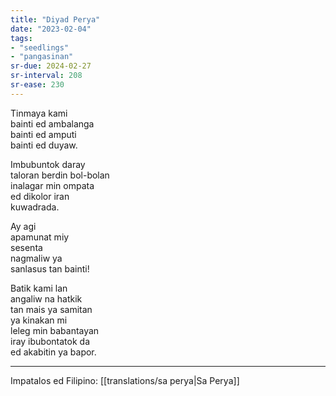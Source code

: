 ```yaml
---
title: "Diyad Perya"
date: "2023-02-04"
tags:
- "seedlings"
- "pangasinan"
sr-due: 2024-02-27
sr-interval: 208
sr-ease: 230
---
```


Tinmaya kami  
bainti ed ambalanga  
bainti ed amputi  
bainti ed duyaw.  

Imbubuntok daray  
taloran berdin bol-bolan  
inalagar min ompata  
ed dikolor iran  
kuwadrada.  

Ay agi  
apamunat miy  
sesenta  
nagmaliw ya  
sanlasus tan bainti!  

Batik kami lan  
angaliw na hatkik  
tan mais ya samitan  
ya kinakan mi  
leleg min babantayan  
iray ibubontatok da  
ed akabitin ya bapor.  

---
Impatalos ed Filipino: [[translations/sa perya|Sa Perya]]